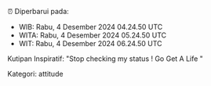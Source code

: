 ⏰ Diperbarui pada:
- WIB: Rabu, 4 Desember 2024 04.24.50 UTC
- WITA: Rabu, 4 Desember 2024 05.24.50 UTC
- WIT: Rabu, 4 Desember 2024 06.24.50 UTC

Kutipan Inspiratif:
"Stop checking my status ! Go Get A Life "


Kategori: attitude

